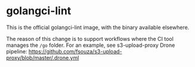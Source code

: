 # golangci-lint

This is the official golangci-lint image, with the binary available elsewhere.

The reason of this change is to support workflows where the CI tool manages the
``/go`` folder. For an example, see s3-upload-proxy Drone pipeline:
https://github.com/fsouza/s3-upload-proxy/blob/master/.drone.yml
